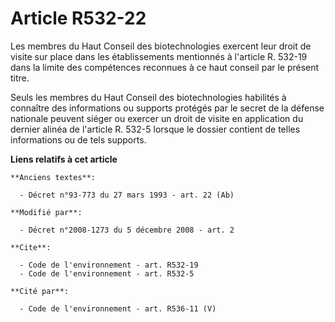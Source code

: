 # Article R532-22

Les membres du Haut Conseil des biotechnologies exercent leur droit de visite sur place dans les établissements mentionnés à
l'article R. 532-19 dans la limite des compétences reconnues à ce haut conseil par le présent titre. 

Seuls les membres du Haut Conseil des biotechnologies habilités à connaître des informations ou supports protégés par le
secret de la défense nationale peuvent siéger ou exercer un droit de visite en application du dernier alinéa de l'article R.
532-5 lorsque le dossier contient de telles informations ou de tels supports.

**Liens relatifs à cet article**

	**Anciens textes**:

	  - Décret n°93-773 du 27 mars 1993 - art. 22 (Ab)

	**Modifié par**:

	  - Décret n°2008-1273 du 5 décembre 2008 - art. 2

	**Cite**:

	  - Code de l'environnement - art. R532-19
	  - Code de l'environnement - art. R532-5

	**Cité par**:

	  - Code de l'environnement - art. R536-11 (V)

